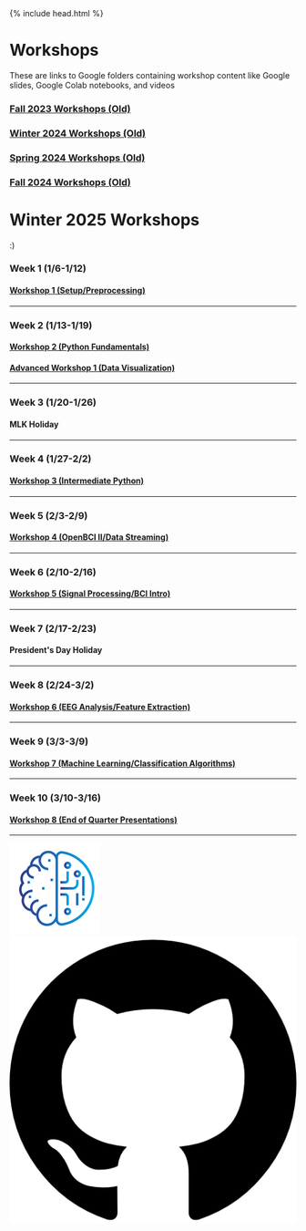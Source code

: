 <head>
  {% include head.html %}
  <title>CruX GitHub Page Home</title>
  <link rel="icon" type="image/x-icon" href="../images/favicon.ico">
</head>

<link rel="stylesheet" href="../css/styles.css">

# Workshops

These are links to Google folders containing workshop content like Google slides, Google Colab notebooks, and videos

### [Fall 2023 Workshops (Old)](FallWorkshops.md)

### [Winter 2024 Workshops (Old)](WinterWorkshops.md)

### [Spring 2024 Workshops (Old)](SpringWorkshops.md)

### [Fall 2024 Workshops (Old)](FallWorkshops24.md)

# Winter 2025 Workshops

:)
### Week 1 (1/6-1/12)
#### [Workshop 1 (Setup/Preprocessing)](https://drive.google.com/drive/u/1/folders/1NaXX6BsD9aTMzpTVC4By7oBNL2Qyp1pX)
---
### Week 2 (1/13-1/19)
#### [Workshop 2 (Python Fundamentals)](https://drive.google.com/drive/u/1/folders/1SbOb7IwJqpZLvDSC7w-EXD20WeobdCQ5)
#### [Advanced Workshop 1 (Data Visualization)](https://drive.google.com/drive/u/1/folders/1C8ASQN33sJ0U3dLd542kQBoIwd4qS-eD)
---

### Week 3 (1/20-1/26)
#### MLK Holiday
---
### Week 4 (1/27-2/2)
#### [Workshop 3 (Intermediate Python)](https://drive.google.com/drive/u/1/folders/1nnb3PFG5fWTaabronMR-OImTolXf4Xq-)
---
### Week 5 (2/3-2/9)
#### [Workshop 4 (OpenBCI II/Data Streaming)](https://drive.google.com/drive/u/1/folders/1otB_0wD743qrS3f0o9RCeRacN0Whd_p2)
---

### Week 6 (2/10-2/16)
#### [Workshop 5 (Signal Processing/BCI Intro)](https://drive.google.com/drive/u/1/folders/1Ncra9sj_75Pgnh5NfYTmd7vXngkAWthy)
---

### Week 7 (2/17-2/23)
#### President's Day Holiday
---

### Week 8 (2/24-3/2)
#### [Workshop 6 (EEG Analysis/Feature Extraction)](https://drive.google.com/drive/u/1/folders/1zBCckxlZqzAZudksLwOAculWmattV1oJ)
---

### Week 9 (3/3-3/9)
#### [Workshop 7 (Machine Learning/Classification Algorithms)](https://drive.google.com/drive/u/1/folders/1MxKD2xwB6mZaYfryePV56xzwj1fJ7HC7)
---
### Week 10 (3/10-3/16)
#### [Workshop 8 (End of Quarter Presentations)](https://drive.google.com/drive/u/1/folders/1xwRtULHY24l5WUjDfMPPHIBe9oJXNGD2)
---

<footer>
    <div id = "images">
        <a href="https://cruxucla.com">
        <img  class = "logo" border = "0" src = "../images/cruxUclaLogo.webp" alt = "CruX UCLA"/>
        </a>
        <a href="https://github.com/CruXUCLA">
        <img class = "logo" border = "0" src = "../images/githubLogo.png" alt = "Github"/>
        </a>
    </div>
</footer>
